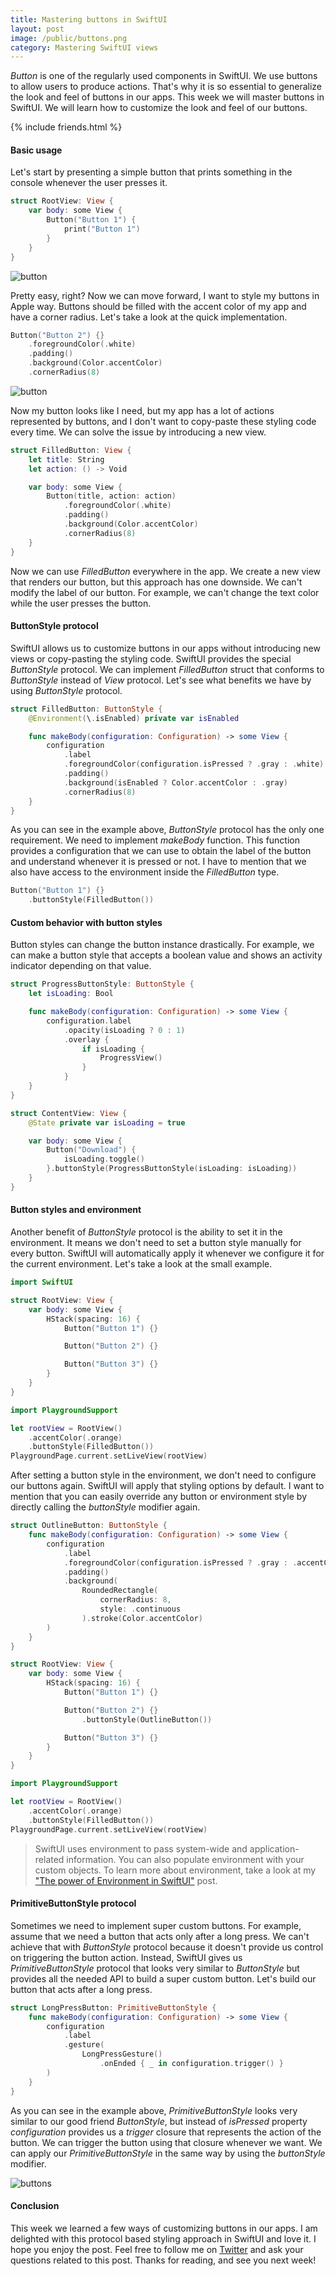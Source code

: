 ```yaml
---
title: Mastering buttons in SwiftUI
layout: post
image: /public/buttons.png
category: Mastering SwiftUI views
---
```


*Button* is one of the regularly used components in SwiftUI. We use buttons to allow users to produce actions. That's why it is so essential to generalize the look and feel of buttons in our apps. This week we will master buttons in SwiftUI. We will learn how to customize the look and feel of our buttons.

{% include friends.html %}

#### Basic usage
Let's start by presenting a simple button that prints something in the console whenever the user presses it.

```swift
struct RootView: View {
    var body: some View {
        Button("Button 1") {
            print("Button 1")
        }
    }
}
```

![button](/public/button.png)

Pretty easy, right? Now we can move forward, I want to style my buttons in Apple way. Buttons should be filled with the accent color of my app and have a corner radius. Let's take a look at the quick implementation.

```swift
Button("Button 2") {}
    .foregroundColor(.white)
    .padding()
    .background(Color.accentColor)
    .cornerRadius(8)
```

![button](/public/button1.png)

Now my button looks like I need, but my app has a lot of actions represented by buttons, and I don't want to copy-paste these styling code every time. We can solve the issue by introducing a new view.

```swift
struct FilledButton: View {
    let title: String
    let action: () -> Void

    var body: some View {
        Button(title, action: action)
            .foregroundColor(.white)
            .padding()
            .background(Color.accentColor)
            .cornerRadius(8)
    }
}
```

Now we can use *FilledButton* everywhere in the app. We create a new view that renders our button, but this approach has one downside. We can't modify the label of our button. For example, we can't change the text color while the user presses the button.

#### ButtonStyle protocol
SwiftUI allows us to customize buttons in our apps without introducing new views or copy-pasting the styling code. SwiftUI provides the special *ButtonStyle* protocol. We can implement *FilledButton* struct that conforms to *ButtonStyle* instead of *View* protocol. Let's see what benefits we have by using *ButtonStyle* protocol.

```swift
struct FilledButton: ButtonStyle {
    @Environment(\.isEnabled) private var isEnabled

    func makeBody(configuration: Configuration) -> some View {
        configuration
            .label
            .foregroundColor(configuration.isPressed ? .gray : .white)
            .padding()
            .background(isEnabled ? Color.accentColor : .gray)
            .cornerRadius(8)
    }
}
```

As you can see in the example above, *ButtonStyle* protocol has the only one requirement. We need to implement *makeBody* function. This function provides a configuration that we can use to obtain the label of the button and understand whenever it is pressed or not. I have to mention that we also have access to the environment inside the *FilledButton* type. 

```swift
Button("Button 1") {}
    .buttonStyle(FilledButton())
```

#### Custom behavior with button styles
Button styles can change the button instance drastically. For example, we can make a button style that accepts a boolean value and shows an activity indicator depending on that value.

```swift
struct ProgressButtonStyle: ButtonStyle {
    let isLoading: Bool

    func makeBody(configuration: Configuration) -> some View {
        configuration.label
            .opacity(isLoading ? 0 : 1)
            .overlay {
                if isLoading {
                    ProgressView()
                }
            }
    }
}

struct ContentView: View {
    @State private var isLoading = true

    var body: some View {
        Button("Download") {
            isLoading.toggle()
        }.buttonStyle(ProgressButtonStyle(isLoading: isLoading))
    }
}
```

#### Button styles and environment
Another benefit of *ButtonStyle* protocol is the ability to set it in the environment. It means we don't need to set a button style manually for every button. SwiftUI will automatically apply it whenever we configure it for the current environment. Let's take a look at the small example.

```swift
import SwiftUI

struct RootView: View {
    var body: some View {
        HStack(spacing: 16) {
            Button("Button 1") {}

            Button("Button 2") {}

            Button("Button 3") {}
        }
    }
}

import PlaygroundSupport

let rootView = RootView()
    .accentColor(.orange)
    .buttonStyle(FilledButton())
PlaygroundPage.current.setLiveView(rootView)
```

After setting a button style in the environment, we don't need to configure our buttons again. SwiftUI will apply that styling options by default. I want to mention that you can easily override any button or environment style by directly calling the *buttonStyle* modifier again.

```swift
struct OutlineButton: ButtonStyle {
    func makeBody(configuration: Configuration) -> some View {
        configuration
            .label
            .foregroundColor(configuration.isPressed ? .gray : .accentColor)
            .padding()
            .background(
                RoundedRectangle(
                    cornerRadius: 8,
                    style: .continuous
                ).stroke(Color.accentColor)
        )
    }
}

struct RootView: View {
    var body: some View {
        HStack(spacing: 16) {
            Button("Button 1") {}

            Button("Button 2") {}
                .buttonStyle(OutlineButton())

            Button("Button 3") {}
        }
    }
}

import PlaygroundSupport

let rootView = RootView()
    .accentColor(.orange)
    .buttonStyle(FilledButton())
PlaygroundPage.current.setLiveView(rootView)
```

> SwiftUI uses environment to pass system-wide and application-related information. You can also populate environment with your custom objects. To learn more about environment, take a look at my ["The power of Environment in SwiftUI"](/2019/08/21/the-power-of-environment-in-swiftui/) post.

#### PrimitiveButtonStyle protocol
Sometimes we need to implement super custom buttons. For example, assume that we need a button that acts only after a long press. We can't achieve that with *ButtonStyle* protocol because it doesn't provide us control on triggering the button action. Instead, SwiftUI gives us *PrimitiveButtonStyle* protocol that looks very similar to *ButtonStyle* but provides all the needed API to build a super custom button. Let's build our button that acts after a long press.

```swift
struct LongPressButton: PrimitiveButtonStyle {
    func makeBody(configuration: Configuration) -> some View {
        configuration
            .label
            .gesture(
                LongPressGesture()
                    .onEnded { _ in configuration.trigger() }
        )
    }
}
```

As you can see in the example above, *PrimitiveButtonStyle* looks very similar to our good friend *ButtonStyle*, but instead of *isPressed* property *configuration* provides us a *trigger* closure that represents the action of the button. We can trigger the button using that closure whenever we want. We can apply our *PrimitiveButtonStyle* in the same way by using the *buttonStyle* modifier.

![buttons](/public/buttons.png)

#### Conclusion
This week we learned a few ways of customizing buttons in our apps. I am delighted with this protocol based styling approach in SwiftUI and love it. I hope you enjoy the post. Feel free to follow me on [Twitter](https://twitter.com/mecid) and ask your questions related to this post. Thanks for reading, and see you next week!